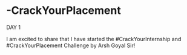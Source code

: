 # -CrackYourPlacement
DAY 1


I am excited to share that I have started the #CrackYourInternship and #CrackYourPlacement Challenge by Arsh Goyal Sir! 


